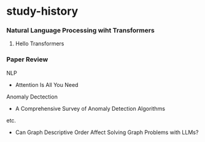 # study-history
### Natural Language Processing wiht Transformers
1. Hello Transformers
### Paper Review
NLP
- Attention Is All You Need
  
Anomaly Dectection
- A Comprehensive Survey of Anomaly Detection Algorithms
  
etc.
- Can Graph Descriptive Order Affect Solving Graph Problems with LLMs?
